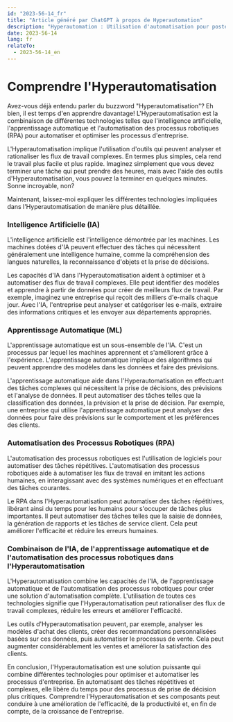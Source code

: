 ```yaml
---
id: "2023-56-14_fr"
title: "Article généré par ChatGPT à propos de Hyperautomation"
description: "Hyperautomation : Utilisation d'automatisation pour poster quotidiennement des articles à propros d'architecture développement, automatiquement et de manière pragrammatique, en utilisant OpenAI"
date: 2023-56-14
lang: fr
relateTo:
  - 2023-56-14_en
---
```




# Comprendre l'Hyperautomatisation

Avez-vous déjà entendu parler du buzzword "Hyperautomatisation"? Eh bien, il est temps d'en apprendre davantage! L'Hyperautomatisation est la combinaison de différentes technologies telles que l'intelligence artificielle, l'apprentissage automatique et l'automatisation des processus robotiques (RPA) pour automatiser et optimiser les processus d'entreprise.

L'Hyperautomatisation implique l'utilisation d'outils qui peuvent analyser et rationaliser les flux de travail complexes. En termes plus simples, cela rend le travail plus facile et plus rapide. Imaginez simplement que vous devez terminer une tâche qui peut prendre des heures, mais avec l'aide des outils d'Hyperautomatisation, vous pouvez la terminer en quelques minutes. Sonne incroyable, non?

Maintenant, laissez-moi expliquer les différentes technologies impliquées dans l'Hyperautomatisation de manière plus détaillée.

### Intelligence Artificielle (IA)

L'intelligence artificielle est l'intelligence démontrée par les machines. Les machines dotées d'IA peuvent effectuer des tâches qui nécessitent généralement une intelligence humaine, comme la compréhension des langues naturelles, la reconnaissance d'objets et la prise de décisions.

Les capacités d'IA dans l'Hyperautomatisation aident à optimiser et à automatiser des flux de travail complexes. Elle peut identifier des modèles et apprendre à partir de données pour créer de meilleurs flux de travail. Par exemple, imaginez une entreprise qui reçoit des milliers d'e-mails chaque jour. Avec l'IA, l'entreprise peut analyser et catégoriser les e-mails, extraire des informations critiques et les envoyer aux départements appropriés.

### Apprentissage Automatique (ML)

L'apprentissage automatique est un sous-ensemble de l'IA. C'est un processus par lequel les machines apprennent et s'améliorent grâce à l'expérience. L'apprentissage automatique implique des algorithmes qui peuvent apprendre des modèles dans les données et faire des prévisions.

L'apprentissage automatique aide dans l'Hyperautomatisation en effectuant des tâches complexes qui nécessitent la prise de décisions, des prévisions et l'analyse de données. Il peut automatiser des tâches telles que la classification des données, la prévision et la prise de décision. Par exemple, une entreprise qui utilise l'apprentissage automatique peut analyser des données pour faire des prévisions sur le comportement et les préférences des clients.

### Automatisation des Processus Robotiques (RPA)

L'automatisation des processus robotiques est l'utilisation de logiciels pour automatiser des tâches répétitives. L'automatisation des processus robotiques aide à automatiser les flux de travail en imitant les actions humaines, en interagissant avec des systèmes numériques et en effectuant des tâches courantes.

Le RPA dans l'Hyperautomatisation peut automatiser des tâches répétitives, libérant ainsi du temps pour les humains pour s'occuper de tâches plus importantes. Il peut automatiser des tâches telles que la saisie de données, la génération de rapports et les tâches de service client. Cela peut améliorer l'efficacité et réduire les erreurs humaines.

### Combinaison de l'IA, de l'apprentissage automatique et de l'automatisation des processus robotiques dans l'Hyperautomatisation

L'Hyperautomatisation combine les capacités de l'IA, de l'apprentissage automatique et de l'automatisation des processus robotiques pour créer une solution d'automatisation complète. L'utilisation de toutes ces technologies signifie que l'Hyperautomatisation peut rationaliser des flux de travail complexes, réduire les erreurs et améliorer l'efficacité.

Les outils d'Hyperautomatisation peuvent, par exemple, analyser les modèles d'achat des clients, créer des recommandations personnalisées basées sur ces données, puis automatiser le processus de vente. Cela peut augmenter considérablement les ventes et améliorer la satisfaction des clients.

En conclusion, l'Hyperautomatisation est une solution puissante qui combine différentes technologies pour optimiser et automatiser les processus d'entreprise. En automatisant des tâches répétitives et complexes, elle libère du temps pour des processus de prise de décision plus critiques. Comprendre l'Hyperautomatisation et ses composants peut conduire à une amélioration de l'efficacité, de la productivité et, en fin de compte, de la croissance de l'entreprise.